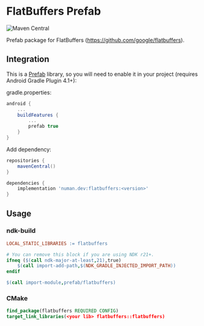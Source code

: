 # FlatBuffers Prefab

![Maven Central](https://img.shields.io/maven-central/v/numan.dev/flatbuffers)

Prefab package for FlatBuffers (https://github.com/google/flatbuffers).

## Integration

This is a [Prefab](https://google.github.io/prefab/) library, so you will need to enable it in your project (requires Android Gradle Plugin 4.1+):

gradle.properties:

```gradle
android {
    ...
    buildFeatures {
        ...
        prefab true
    }
}
```

Add dependency:

```gradle
repositories {
    mavenCentral()
}

dependencies {
    implementation 'numan.dev:flatbuffers:<version>'
}
```

## Usage

### ndk-build

```makefile
LOCAL_STATIC_LIBRARIES := flatbuffers

# You can remove this block if you are using NDK r21+.
ifneq ($(call ndk-major-at-least,21),true)
    $(call import-add-path,$(NDK_GRADLE_INJECTED_IMPORT_PATH))
endif

$(call import-module,prefab/flatbuffers)
```

### CMake

```cmake
find_package(flatbuffers REQUIRED CONFIG)
target_link_libraries(<your lib> flatbuffers::flatbuffers)
```

